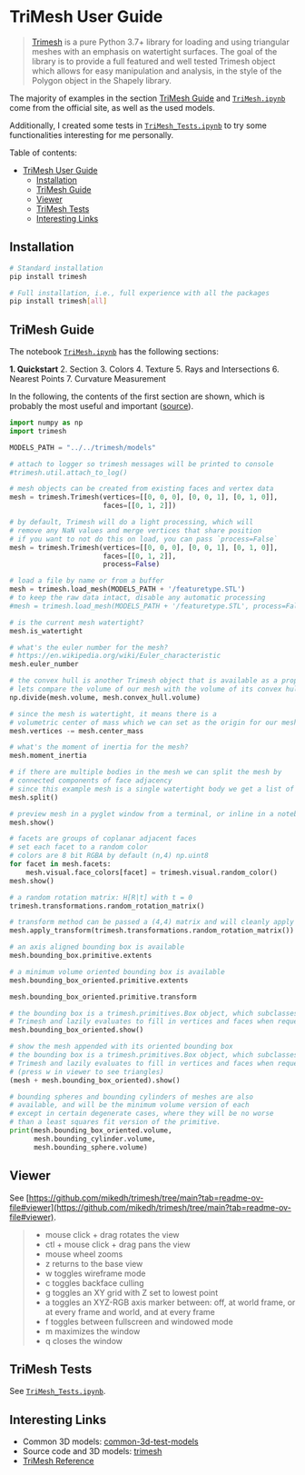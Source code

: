 # TriMesh User Guide

> [Trimesh](https://github.com/mikedh/trimesh) is a pure Python 3.7+ library for loading and using triangular meshes with an emphasis on watertight surfaces. The goal of the library is to provide a full featured and well tested Trimesh object which allows for easy manipulation and analysis, in the style of the Polygon object in the Shapely library.

The majority of examples in the section [TriMesh Guide](#trimesh-guide) and [`TriMesh.ipynb`](TriMesh.ipynb) come from the official site, as well as the used models.

Additionally, I created some tests in [`TriMesh_Tests.ipynb`](TriMesh_Tests.ipynb) to try some functionalities interesting for me personally.

Table of contents:
- [TriMesh User Guide](#trimesh-user-guide)
  - [Installation](#installation)
  - [TriMesh Guide](#trimesh-guide)
  - [Viewer](#viewer)
  - [TriMesh Tests](#trimesh-tests)
  - [Interesting Links](#interesting-links)

## Installation

```bash
# Standard installation
pip install trimesh

# Full installation, i.e., full experience with all the packages
pip install trimesh[all]
```

## TriMesh Guide

The notebook [`TriMesh.ipynb`](TriMesh.ipynb) has the following sections:

**1. Quickstart**
2. Section
3. Colors
4. Texture
5. Rays and Intersections
6. Nearest Points
7. Curvature Measurement

In the following, the contents of the first section are shown, which is probably the most useful and important ([source](https://trimesh.org/quick_start.html)).

```python
import numpy as np
import trimesh

MODELS_PATH = "../../trimesh/models"

# attach to logger so trimesh messages will be printed to console
#trimesh.util.attach_to_log()

# mesh objects can be created from existing faces and vertex data
mesh = trimesh.Trimesh(vertices=[[0, 0, 0], [0, 0, 1], [0, 1, 0]],
                       faces=[[0, 1, 2]])

# by default, Trimesh will do a light processing, which will
# remove any NaN values and merge vertices that share position
# if you want to not do this on load, you can pass `process=False`
mesh = trimesh.Trimesh(vertices=[[0, 0, 0], [0, 0, 1], [0, 1, 0]],
                       faces=[[0, 1, 2]],
                       process=False)

# load a file by name or from a buffer
mesh = trimesh.load_mesh(MODELS_PATH + '/featuretype.STL')
# to keep the raw data intact, disable any automatic processing
#mesh = trimesh.load_mesh(MODELS_PATH + '/featuretype.STL', process=False)

# is the current mesh watertight?
mesh.is_watertight

# what's the euler number for the mesh?
# https://en.wikipedia.org/wiki/Euler_characteristic
mesh.euler_number

# the convex hull is another Trimesh object that is available as a property
# lets compare the volume of our mesh with the volume of its convex hull
np.divide(mesh.volume, mesh.convex_hull.volume)

# since the mesh is watertight, it means there is a
# volumetric center of mass which we can set as the origin for our mesh
mesh.vertices -= mesh.center_mass

# what's the moment of inertia for the mesh?
mesh.moment_inertia

# if there are multiple bodies in the mesh we can split the mesh by
# connected components of face adjacency
# since this example mesh is a single watertight body we get a list of one mesh
mesh.split()

# preview mesh in a pyglet window from a terminal, or inline in a notebook
mesh.show()

# facets are groups of coplanar adjacent faces
# set each facet to a random color
# colors are 8 bit RGBA by default (n,4) np.uint8
for facet in mesh.facets:
    mesh.visual.face_colors[facet] = trimesh.visual.random_color()
mesh.show()

# a random rotation matrix: H[R|t] with t = 0
trimesh.transformations.random_rotation_matrix()

# transform method can be passed a (4,4) matrix and will cleanly apply the transform
mesh.apply_transform(trimesh.transformations.random_rotation_matrix())

# an axis aligned bounding box is available
mesh.bounding_box.primitive.extents

# a minimum volume oriented bounding box is available
mesh.bounding_box_oriented.primitive.extents

mesh.bounding_box_oriented.primitive.transform

# the bounding box is a trimesh.primitives.Box object, which subclasses
# Trimesh and lazily evaluates to fill in vertices and faces when requested
mesh.bounding_box_oriented.show()

# show the mesh appended with its oriented bounding box
# the bounding box is a trimesh.primitives.Box object, which subclasses
# Trimesh and lazily evaluates to fill in vertices and faces when requested
# (press w in viewer to see triangles)
(mesh + mesh.bounding_box_oriented).show()

# bounding spheres and bounding cylinders of meshes are also
# available, and will be the minimum volume version of each
# except in certain degenerate cases, where they will be no worse
# than a least squares fit version of the primitive.
print(mesh.bounding_box_oriented.volume,
      mesh.bounding_cylinder.volume,
      mesh.bounding_sphere.volume)
```

## Viewer

See [https://github.com/mikedh/trimesh/tree/main?tab=readme-ov-file#viewer](https://github.com/mikedh/trimesh/tree/main?tab=readme-ov-file#viewer).

> - mouse click + drag rotates the view
> - ctl + mouse click + drag pans the view
> - mouse wheel zooms
> - z returns to the base view
> - w toggles wireframe mode
> - c toggles backface culling
> - g toggles an XY grid with Z set to lowest point
> - a toggles an XYZ-RGB axis marker between: off, at world frame, or at every frame and world, and at every frame
> - f toggles between fullscreen and windowed mode
> - m maximizes the window
> - q closes the window

## TriMesh Tests

See [`TriMesh_Tests.ipynb`](TriMesh_Tests.ipynb).

## Interesting Links

- Common 3D models: [common-3d-test-models ](https://github.com/alecjacobson/common-3d-test-models)
- Source code and 3D models: [trimesh](https://github.com/mikedh/trimesh)
- [TriMesh Reference](https://trimesh.org/trimesh.html)
